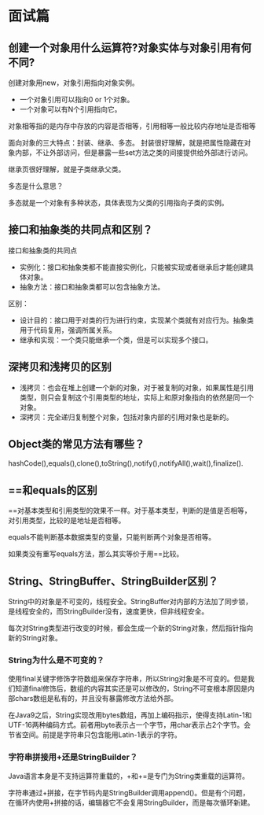 # 面试篇

## 创建一个对象用什么运算符?对象实体与对象引用有何不同?

创建对象用new，对象引用指向对象实例。
- 一个对象引用可以指向0 or 1个对象。
- 一个对象可以有N个引用指向它。

对象相等指的是内存中存放的内容是否相等，引用相等一般比较内存地址是否相等

面向对象的三大特点：封装、继承、多态。
封装很好理解，就是把属性隐藏在对象内部，不让外部访问，但是暴露一些set方法之类的间接提供给外部进行访问。

继承页很好理解，就是子类继承父类。

多态是什么意思？

多态就是一个对象有多种状态，具体表现为父类的引用指向子类的实例。

## 接口和抽象类的共同点和区别？

接口和抽象类的共同点
- 实例化：接口和抽象类都不能直接实例化，只能被实现或者继承后才能创建具体对象。
- 抽象方法：接口和抽象类都可以包含抽象方法。

区别：
- 设计目的：接口用于对类的行为进行约束，实现某个类就有对应行为。抽象类用于代码复用，强调所属关系。
- 继承和实现：一个类只能继承一个类，但是可以实现多个接口。

## 深拷贝和浅拷贝的区别
- 浅拷贝：也会在堆上创建一个新的对象，对于被复制的对象，如果属性是引用类型，则只会复制这个引用类型的地址，实际上和原对象指向的依然是同一个对象。
- 深拷贝：完全递归复制整个对象，包括对象内部的引用对象也是新的。

## Object类的常见方法有哪些？

hashCode(),equals(),clone(),toString(),notify(),notifyAll(),wait(),finalize().

## ==和equals的区别
==对基本类型和引用类型的效果不一样。对于基本类型，判断的是值是否相等，对引用类型，比较的是地址是否相等。

equals不能判断基本数据类型的变量，只能判断两个对象是否相等。

如果类没有重写equals方法，那么其实等价于用==比较。

## String、StringBuffer、StringBuilder区别？

String中的对象是不可变的，线程安全。StringBuffer对内部的方法加了同步锁，是线程安全的，而StringBuilder没有，速度更快，但非线程安全。

每次对String类型进行改变的时候，都会生成一个新的String对象，然后指针指向新的String对象。

### String为什么是不可变的？
使用final关键字修饰字符数组来保存字符串，所以String对象是不可变的。但是我们知道final修饰后，数组的内容其实还是可以修改的，String不可变根本原因是内部chars数组是私有的，并且没有暴露修改方法给外部。

在Java9之后，String实现改用bytes数组，再加上编码指示，使得支持Latin-1和UTF-16两种编码方式。前者用byte表示占一个字节，用char表示占2个字节。会节省空间。前提是字符串只包含能用Latin-1表示的字符。

### 字符串拼接用+还是StringBuilder？
Java语言本身是不支持运算符重载的，+和+=是专门为String类重载的运算符。

字符串通过+拼接，在字节码内是StringBuilder调用append()。但是有个问题，在循环内使用+拼接的话，编辑器它不会复用StringBuilder，而是每次循环新建。

